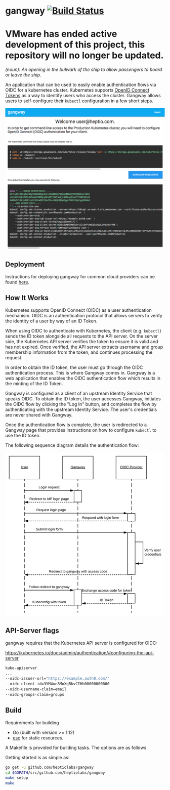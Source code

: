 
gangway
[![Build Status](https://travis-ci.org/heptiolabs/gangway.svg?branch=master)](https://travis-ci.org/heptiolabs/gangway)
=======

# VMware has ended active development of this project, this repository will no longer be updated.

_(noun): An opening in the bulwark of the ship to allow passengers to board or leave the ship._

An application that can be used to easily enable authentication flows via OIDC for a kubernetes cluster.
Kubernetes supports [OpenID Connect Tokens](https://kubernetes.io/docs/reference/access-authn-authz/authentication/#openid-connect-tokens) as a way to identify users who access the cluster.
Gangway allows users to self-configure their `kubectl` configuration in a few short steps.

![gangway screenshot](docs/images/screenshot.png)

## Deployment

Instructions for deploying gangway for common cloud providers can be found [here](docs/README.md).

## How It Works

Kubernetes supports OpenID Connect (OIDC) as a user authentication mechanism. OIDC is an
authentication protocol that allows servers to verify the identity of a user by way of an ID Token.

When using OIDC to authenticate with Kubernetes, the client (e.g. `kubectl`) sends the ID token
alongside all requests to the API server. On the server side, the Kubernetes API server verifies the
token to ensure it is valid and has not expired. Once verified, the API server extracts username and
group membership information from the token, and continues processing the request.

In order to obtain the ID token, the user must go through the OIDC authentication process. This is
where Gangway comes in. Gangway is a web application that enables the OIDC authentication flow which
results in the minting of the ID Token.

Gangway is configured as a client of an upstream Identity Service that speaks OIDC. To obtain the ID
token, the user accesses Gangway, initiates the OIDC flow by clicking the "Log In" button, and
completes the flow by authenticating with the upstream Identity Service. The user's credentials are
never shared with Gangway.

Once the authentication flow is complete, the user is redirected to a Gangway page that provides
instructions on how to configure `kubectl` to use the ID token.

The following sequence diagram details the authentication flow:

<p align="center">
    <img src="docs/images/gangway-sequence-diagram.png" width="600px" />
</p>

## API-Server flags

gangway requires that the Kubernetes API server is configured for OIDC:

https://kubernetes.io/docs/admin/authentication/#configuring-the-api-server

```bash
kube-apiserver
...
--oidc-issuer-url="https://example.auth0.com/"
--oidc-client-id=3YM4ue8MoXgBkvCIHh00000000000
--oidc-username-claim=email
--oidc-groups-claim=groups
```

## Build

Requirements for building

- Go (built with version >= 1.12)
- [esc](https://github.com/mjibson/esc) for static resources.

A Makefile is provided for building tasks. The options are as follows

Getting started is as simple as:

```bash
go get -u github.com/heptiolabs/gangway
cd $GOPATH/src/github.com/heptiolabs/gangway
make setup
make
```
